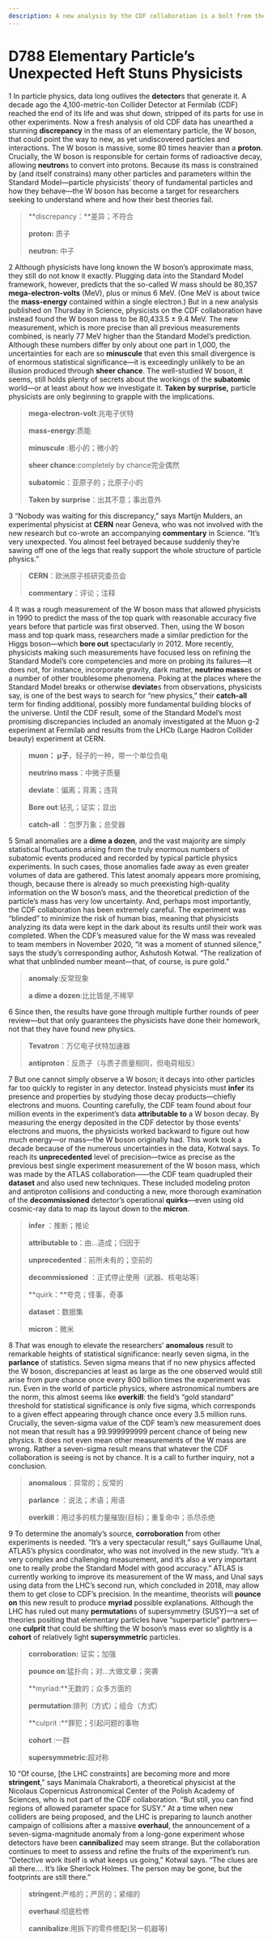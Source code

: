 ```yaml
---
description: A new analysis by the CDF collaboration is a bolt from the blue, finding that the W boson is significantly heavier than suggested by previous measurements and theoretical prediction
---
```


# D788 Elementary Particle’s Unexpected Heft Stuns Physicists
1 In particle physics, data long outlives the **detector**s that generate it. A decade ago the 4,100-metric-ton Collider Detector at Fermilab (CDF) reached the end of its life and was shut down, stripped of its parts for use in other experiments. Now a fresh analysis of old CDF data has unearthed a stunning **discrepancy** in the mass of an elementary particle, the W boson, that could point the way to new, as yet undiscovered particles and interactions.
The W boson is massive, some 80 times heavier than a **proton**. Crucially, the W boson is responsible for certain forms of radioactive decay, allowing **neutron**s to convert into protons. Because its mass is constrained by (and itself constrains) many other particles and parameters within the Standard Model—particle physicists’ theory of fundamental particles and how they behave—the W boson has become a target for researchers seeking to understand where and how their best theories fail.

> **discrepancy：**差异；不符合
 > 
> **proton:** 质子
 > 
> **neutron:** 中子
 > 

2 Although physicists have long known the W boson’s approximate mass, they still do not know it exactly. Plugging data into the Standard Model framework, however, predicts that the so-called W mass should be 80,357 **mega-electron-volts** (MeV), plus or minus 6 MeV. (One MeV is about twice the **mass-energy** contained within a single electron.) But in a new analysis published on Thursday in Science, physicists on the CDF collaboration have instead found the W boson mass to be 80,433.5 ± 9.4 MeV. The new measurement, which is more precise than all previous measurements combined, is nearly 77 MeV higher than the Standard Model’s prediction. Although these numbers differ by only about one part in 1,000, the uncertainties for each are so **minuscule** that even this small divergence is of enormous statistical significance—it is exceedingly unlikely to be an illusion produced through **sheer chance**. The well-studied W boson, it seems, still holds plenty of secrets about the workings of the **subatomic** world—or at least about how we investigate it. **Taken by surprise,** particle physicists are only beginning to grapple with the implications.

> **mega-electron-volt**:兆电子伏特
 > 
> **mass-energy**:质能
 > 
> **minuscule** :极小的；微小的
 > 
> **sheer chance**:completely by chance完全偶然
 > 
> **subatomic**：亚原子的；比原子小的
 > 
> **Taken by surprise**：出其不意；事出意外
 > 

3 “Nobody was waiting for this discrepancy,” says Martijn Mulders, an experimental physicist at **CERN** near Geneva, who was not involved with the new research but co-wrote an accompanying **commentary** in Science. “It’s very unexpected. You almost feel betrayed because suddenly they’re sawing off one of the legs that really support the whole structure of particle physics.”

> **CERN**：欧洲原子核研究委员会
 > 
> **commentary**：评论；注释
 > 

4 It was a rough measurement of the W boson mass that allowed physicists in 1990 to predict the mass of the top quark with reasonable accuracy five years before that particle was first observed. Then, using the W boson mass and top quark mass, researchers made a similar prediction for the Higgs boson—which **bore out** spectacularly in 2012. More recently, physicists making such measurements have focused less on refining the Standard Model’s core competencies and more on probing its failures—it does not, for instance, incorporate gravity, dark matter, **neutrino mass**es or a number of other troublesome phenomena. Poking at the places where the Standard Model breaks or otherwise **deviate**s from observations, physicists say, is one of the best ways to search for “new physics,” their **catch-all** term for finding additional, possibly more fundamental building blocks of the universe. Until the CDF result, some of the Standard Model’s most promising discrepancies included an anomaly investigated at the Muon g-2 experiment at Fermilab and results from the LHCb (Large Hadron Collider beauty) experiment at CERN.

> **muon： μ子**，轻子的一种，带一个单位负电
 > 
> **neutrino mass**：中微子质量
 > 
> **deviate**：偏离；背离；违背
 > 
> **Bore out**:钻孔；证实；显出
 > 
> **catch-all** ：包罗万象；总受器
 > 

5 Small anomalies are a **dime a dozen**, and the vast majority are simply statistical fluctuations arising from the truly enormous numbers of subatomic events produced and recorded by typical particle physics experiments. In such cases, those anomalies fade away as even greater volumes of data are gathered. This latest anomaly appears more promising, though, because there is already so much preexisting high-quality information on the W boson’s mass, and the theoretical prediction of the particle’s mass has very low uncertainty. And, perhaps most importantly, the CDF collaboration has been extremely careful. The experiment was “blinded” to minimize the risk of human bias, meaning that physicists analyzing its data were kept in the dark about its results until their work was completed. When the CDF’s measured value for the W mass was revealed to team members in November 2020, “it was a moment of stunned silence,” says the study’s corresponding author, Ashutosh Kotwal. “The realization of what that unblinded number meant—that, of course, is pure gold.”

> **anomaly**:反常现象
 > 
> **a dime a dozen**:比比皆是,不稀罕
 > 

6 Since then, the results have gone through multiple further rounds of peer review—but that only guarantees the physicists have done their homework, not that they have found new physics.

> **Tevatron**：万亿电子伏特加速器
 > 
> **antiproton**：反质子（与质子质量相同，但电荷相反）
 > 

7 But one cannot simply observe a W boson; it decays into other particles far too quickly to register in any detector. Instead physicists must **infer** its presence and properties by studying those decay products—chiefly electrons and muons. Counting carefully, the CDF team found about four million events in the experiment’s data **attributable to** a W boson decay. By measuring the energy deposited in the CDF detector by those events’ electrons and muons, the physicists worked backward to figure out how much energy—or mass—the W boson originally had.
This work took a decade because of the numerous uncertainties in the data, Kotwal says. To reach its **unprecedented** level of precision—twice as precise as the previous best single experiment measurement of the W boson mass, which was made by the ATLAS collaboration——the CDF team quadrupled their **dataset** and also used new techniques. These included modeling proton and antiproton collisions and conducting a new, more thorough examination of the **decommissioned** detector’s operational **quirks**—even using old cosmic-ray data to map its layout down to the **micron**.

> **infer** ：推断；推论
 > 
> **attributable to**：由…造成；归因于
 > 
> **unprecedented**：前所未有的；空前的
 > 
> **decommissioned** ：正式停止使用（武器、核电站等）
 > 
> **quirk：**夸克；怪事，奇事
 > 
> **dataset**：数据集
 > 
> **micron**：微米
 > 

8 That was enough to elevate the researchers’ **anomalous** result to remarkable heights of statistical significance: nearly seven sigma, in the **parlance** of statistics. Seven sigma means that if no new physics affected the W boson, discrepancies at least as large as the one observed would still arise from pure chance once every 800 billion times the experiment was run. Even in the world of particle physics, where astronomical numbers are the norm, this almost seems like **overkill**: the field’s “gold standard” threshold for statistical significance is only five sigma, which corresponds to a given effect appearing through chance once every 3.5 million runs. Crucially, the seven-sigma value of the CDF team’s new measurement does not mean that result has a 99.999999999 percent chance of being new physics. It does not even mean other measurements of the W mass are wrong. Rather a seven-sigma result means that whatever the CDF collaboration is seeing is not by chance. It is a call to further inquiry, not a conclusion.

> **anomalous**：异常的；反常的
 > 
> **parlance** ：说法；术语；用语
 > 
> **overkill**：用过多的核力量摧毁(目标)；重复命中；杀尽杀绝
 > 

9 To determine the anomaly’s source, **corroboration** from other experiments is needed. “It’s a very spectacular result,” says Guillaume Unal, ATLAS’s physics coordinator, who was not involved in the new study. “It’s a very complex and challenging measurement, and it’s also a very important one to really probe the Standard Model with good accuracy.” ATLAS is currently working to improve its measurement of the W mass, and Unal says using data from the LHC’s second run, which concluded in 2018, may allow them to get close to CDF’s precision.
In the meantime, theorists will **pounce on** this new result to produce **myriad** possible explanations. Although the LHC has ruled out many **permutation**s of supersymmetry (SUSY)—a set of theories positing that elementary particles have “superparticle” partners—one **culprit** that could be shifting the W boson’s mass ever so slightly is a **cohort** of relatively light **supersymmetric** particles.

> **corroboration:** 证实；加强
 > 
> **pounce on**:猛扑向；对…大做文章；突袭
 > 
> **myriad:**无数的；众多方面的
 > 
> **permutation**:排列（方式）；组合（方式）
 > 
> **culprit :**罪犯；引起问题的事物
 > 
> **cohort** :一群
 > 
> **supersymmetric**:超对称
 > 

10 “Of course, [the LHC constraints] are becoming more and more **stringent**,” says Manimala Chakraborti, a theoretical physicist at the Nicolaus Copernicus Astronomical Center of the Polish Academy of Sciences, who is not part of the CDF collaboration. “But still, you can find regions of allowed parameter space for SUSY.”
At a time when new colliders are being proposed, and the LHC is preparing to launch another campaign of collisions after a massive **overhaul**, the announcement of a seven-sigma-magnitude anomaly from a long-gone experiment whose detectors have been **cannibalize**d may seem strange.
But the collaboration continues to meet to assess and refine the fruits of the experiment’s run. “Detective work itself is what keeps us going,” Kotwal says. “The clues are all there.... It’s like Sherlock Holmes. The person may be gone, but the footprints are still there.”

> **stringent**:严格的；严厉的；紧缩的
 > 
> **overhaul**:彻底检修
 > 
> **cannibalize**:用拆下的零件修配(另一机器等)
 > 

